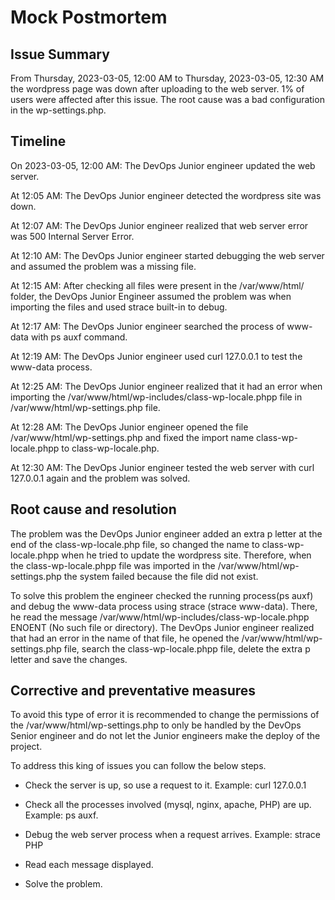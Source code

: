 # Mock Postmortem

## Issue Summary

From Thursday, 2023-03-05, 12:00 AM to Thursday, 2023-03-05, 12:30 AM the wordpress page was down after uploading to the web server. 
1% of users were affected after this issue. The root cause was a bad configuration in the wp-settings.php.

## Timeline

On 2023-03-05, 12:00 AM: The DevOps Junior engineer updated the web server.

At 12:05 AM: The DevOps Junior engineer detected the wordpress site was down.

At 12:07 AM: The DevOps Junior engineer realized  that web server error was 500 Internal Server Error.

At 12:10 AM: The DevOps Junior engineer started debugging the web server and assumed the problem was a missing file.

At 12:15 AM: After checking all files were present in the /var/www/html/ folder, the DevOps Junior Engineer assumed the problem was when importing the files and used strace built-in to debug.

At 12:17 AM: The DevOps Junior engineer searched the process of www-data with ps auxf command.

At 12:19 AM: The DevOps Junior engineer used curl 127.0.0.1 to test the www-data process.

At 12:25 AM: The DevOps Junior engineer realized that it had an error when importing the /var/www/html/wp-includes/class-wp-locale.phpp file in /var/www/html/wp-settings.php file.

At 12:28 AM: The DevOps Junior engineer opened the file /var/www/html/wp-settings.php and fixed the import name class-wp-locale.phpp to class-wp-locale.php.

At 12:30 AM: The DevOps Junior engineer tested the web server with curl 127.0.0.1 again and the problem was solved.

## Root cause and resolution

The problem was the DevOps Junior engineer added an extra p letter at the end of the class-wp-locale.php file, so changed the name to class-wp-locale.phpp when he tried to update the wordpress site. Therefore, when the class-wp-locale.phpp file was imported in the /var/www/html/wp-settings.php the system failed because the file did not exist.

To solve this problem the engineer checked the running process(ps auxf) and debug the www-data process using strace (strace www-data). There, he read the message /var/www/html/wp-includes/class-wp-locale.phpp ENOENT (No such file or directory). The DevOps Junior engineer realized that had an error in the name of that file, he opened the /var/www/html/wp-settings.php file, search the class-wp-locale.phpp file, delete the extra p letter and save the changes.

## Corrective and preventative measures  

To avoid this type of error it is recommended to change the permissions of the /var/www/html/wp-settings.php to only be handled by the DevOps Senior engineer and do not let the Junior engineers make the deploy of the project.

To address this king of issues you can follow the below steps.

-   Check the server is up, so use a request to it. Example: curl 127.0.0.1
    
-   Check all the processes involved (mysql, nginx, apache, PHP) are up. Example: ps auxf.
    
-   Debug the web server process when a request arrives. Example: strace PHP
    
-   Read each message displayed.
    
-   Solve the problem.
